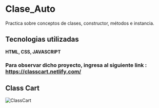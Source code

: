 # Clase_Auto
Practica sobre conceptos de clases, constructor, métodos e instancia.

## Tecnologias utilizadas
<strong>HTML, CSS, JAVASCRIPT </strong>

### Para observar dicho proyecto, ingresa al siguiente link : https://classcart.netlify.com/

## Class Cart

![ClassCart](https://user-images.githubusercontent.com/38477245/67255645-b7cd0480-f448-11e9-9b74-d4b348b70b38.JPG)
